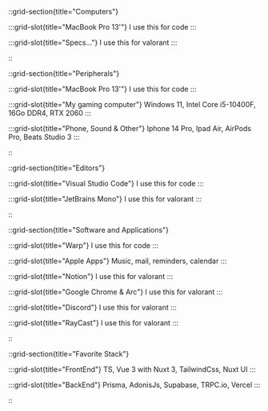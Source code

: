::grid-section{title="Computers"}

  :::grid-slot{title="MacBook Pro 13'"}
    I use this for code
  :::

  :::grid-slot{title="Specs..."}
    I use this for valorant
  :::

::

::grid-section{title="Peripherals"}

  :::grid-slot{title="MacBook Pro 13'"}
    I use this for code
  :::

  :::grid-slot{title="My gaming computer"}
    Windows 11, Intel Core i5-10400F, 16Go DDR4, RTX 2060
  :::

  :::grid-slot{title="Phone, Sound & Other"}
    Iphone 14 Pro, Ipad Air, AirPods Pro, Beats Studio 3
  :::

::

::grid-section{title="Editors"}

  :::grid-slot{title="Visual Studio Code"}
    I use this for code
  :::

  :::grid-slot{title="JetBrains Mono"}
    I use this for valorant
  :::

::

::grid-section{title="Software and Applications"}

  :::grid-slot{title="Warp"}
    I use this for code
  :::

  :::grid-slot{title="Apple Apps"}
    Music, mail, reminders, calendar
  :::

  :::grid-slot{title="Notion"}
    I use this for valorant
  :::
  
  :::grid-slot{title="Google Chrome & Arc"}
    I use this for valorant
  :::

  :::grid-slot{title="Discord"}
    I use this for valorant
  :::

  :::grid-slot{title="RayCast"}
    I use this for valorant
  :::

::

::grid-section{title="Favorite Stack"}

  :::grid-slot{title="FrontEnd"}
    TS, Vue 3 with Nuxt 3, TailwindCss, Nuxt UI
  :::

  :::grid-slot{title="BackEnd"}
    Prisma, AdonisJs, Supabase, TRPC.io, Vercel
  :::

::
